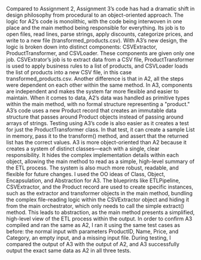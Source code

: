 Compared to Assignment 2, Assignment 3’s code has had a dramatic shift in design philosophy from procedural to an object-oriented approach. The logic for A2’s code is monolithic, with the code being interwoven in one place and the main method being responsible for everything. Its job is to open files, read lines, parse strings, apply discounts, categorize prices, and write to a new file (transformed_products.csv). With A3’s new design, the logic is broken down into distinct components: CSVExtractor, ProductTransformer, and CSVLoader. These components are given only one job. CSVExtrator’s job is to extract data from a CSV file, ProductTransformer is used to apply business rules to a list of products, and CSVLoader loads the list of products into a new CSV file, in this case transformed_products.csv. Another difference is that in A2, all the steps were dependent on each other within the same method. In A3, components are independent and makes the system far more flexible and easier to maintain. When it comes to data, A2’s data was handled as primitive types within the main method, with no formal structure representing a "product." A3’s code uses a new Product record that creates an immutable data structure that passes around Product objects instead of passing around arrays of strings. Testing using A3’s code is also easier as it creates a test for just the ProductTransformer class. In that test, it can create a sample List<Product> in memory, pass it to the transform() method, and assert that the returned list has the correct values. A3 is more object-oriented than A2 because it creates a system of distinct classes—each with a single, clear responsibility. It hides the complex implementation details within each object, allowing the main method to read as a simple, high-level summary of the ETL process. The system is also much more robust, readable, and flexible for future changes. I used the OO ideas of Class, Object, Encapsulation, and Abstraction for A3. The blueprints like ETLPipeline, CSVExtractor, and the Product record are used to create specific instances, such as the extractor and transformer objects in the main method, bundling the complex file-reading logic within the CSVExtractor object and hiding it from the main orchestrator, which only needs to call the simple extract() method. This leads to abstraction, as the main method presents a simplified, high-level view of the ETL process within the output. In order to confirm A3 compiled and ran the same as A2, I ran it using the same test cases as before: the normal input with parameters ProductID, Name, Price, and Category, an empty input, and a missing input file. During testing, I compared the output of A3 with the output of A2, and A3 successfully output the exact same data as A2 in all three tests.